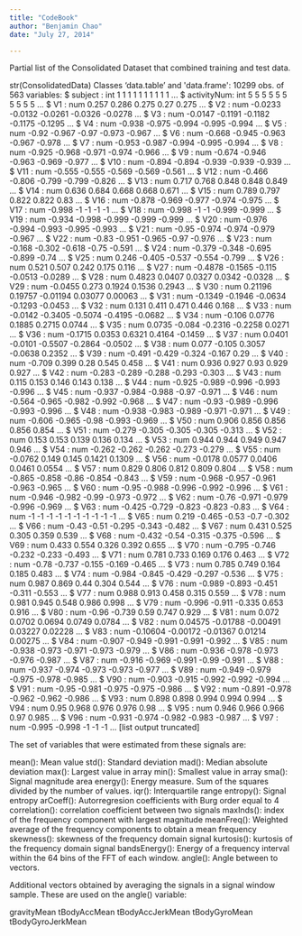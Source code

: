 ```yaml
---
title: "CodeBook"
author: "Benjamin Chao"
date: "July 27, 2014"

---
```


Partial list of the Consolidated Dataset that combined training and test data.

str(ConsolidatedData)
Classes ‘data.table’ and 'data.frame':    10299 obs. of  563 variables:
 $ subject    : int  1 1 1 1 1 1 1 1 1 1 ...
 $ activityNum: int  5 5 5 5 5 5 5 5 5 5 ...
 $ V1         : num  0.257 0.286 0.275 0.27 0.275 ...
 $ V2         : num  -0.0233 -0.0132 -0.0261 -0.0326 -0.0278 ...
 $ V3         : num  -0.0147 -0.1191 -0.1182 -0.1175 -0.1295 ...
 $ V4         : num  -0.938 -0.975 -0.994 -0.995 -0.994 ...
 $ V5         : num  -0.92 -0.967 -0.97 -0.973 -0.967 ...
 $ V6         : num  -0.668 -0.945 -0.963 -0.967 -0.978 ...
 $ V7         : num  -0.953 -0.987 -0.994 -0.995 -0.994 ...
 $ V8         : num  -0.925 -0.968 -0.971 -0.974 -0.966 ...
 $ V9         : num  -0.674 -0.946 -0.963 -0.969 -0.977 ...
 $ V10        : num  -0.894 -0.894 -0.939 -0.939 -0.939 ...
 $ V11        : num  -0.555 -0.555 -0.569 -0.569 -0.561 ...
 $ V12        : num  -0.466 -0.806 -0.799 -0.799 -0.826 ...
 $ V13        : num  0.717 0.768 0.848 0.848 0.849 ...
 $ V14        : num  0.636 0.684 0.668 0.668 0.671 ...
 $ V15        : num  0.789 0.797 0.822 0.822 0.83 ...
 $ V16        : num  -0.878 -0.969 -0.977 -0.974 -0.975 ...
 $ V17        : num  -0.998 -1 -1 -1 -1 ...
 $ V18        : num  -0.998 -1 -1 -0.999 -0.999 ...
 $ V19        : num  -0.934 -0.998 -0.999 -0.999 -0.999 ...
 $ V20        : num  -0.976 -0.994 -0.993 -0.995 -0.993 ...
 $ V21        : num  -0.95 -0.974 -0.974 -0.979 -0.967 ...
 $ V22        : num  -0.83 -0.951 -0.965 -0.97 -0.976 ...
 $ V23        : num  -0.168 -0.302 -0.618 -0.75 -0.591 ...
 $ V24        : num  -0.379 -0.348 -0.695 -0.899 -0.74 ...
 $ V25        : num  0.246 -0.405 -0.537 -0.554 -0.799 ...
 $ V26        : num  0.521 0.507 0.242 0.175 0.116 ...
 $ V27        : num  -0.4878 -0.1565 -0.115 -0.0513 -0.0289 ...
 $ V28        : num  0.4823 0.0407 0.0327 0.0342 -0.0328 ...
 $ V29        : num  -0.0455 0.273 0.1924 0.1536 0.2943 ...
 $ V30        : num  0.21196 0.19757 -0.01194 0.03077 0.00063 ...
 $ V31        : num  -0.1349 -0.1946 -0.0634 -0.1293 -0.0453 ...
 $ V32        : num  0.131 0.411 0.471 0.446 0.168 ...
 $ V33        : num  -0.0142 -0.3405 -0.5074 -0.4195 -0.0682 ...
 $ V34        : num  -0.106 0.0776 0.1885 0.2715 0.0744 ...
 $ V35        : num  0.0735 -0.084 -0.2316 -0.2258 0.0271 ...
 $ V36        : num  -0.1715 0.0353 0.6321 0.4164 -0.1459 ...
 $ V37        : num  0.0401 -0.0101 -0.5507 -0.2864 -0.0502 ...
 $ V38        : num  0.077 -0.105 0.3057 -0.0638 0.2352 ...
 $ V39        : num  -0.491 -0.429 -0.324 -0.167 0.29 ...
 $ V40        : num  -0.709 0.399 0.28 0.545 0.458 ...
 $ V41        : num  0.936 0.927 0.93 0.929 0.927 ...
 $ V42        : num  -0.283 -0.289 -0.288 -0.293 -0.303 ...
 $ V43        : num  0.115 0.153 0.146 0.143 0.138 ...
 $ V44        : num  -0.925 -0.989 -0.996 -0.993 -0.996 ...
 $ V45        : num  -0.937 -0.984 -0.988 -0.97 -0.971 ...
 $ V46        : num  -0.564 -0.965 -0.982 -0.992 -0.968 ...
 $ V47        : num  -0.93 -0.989 -0.996 -0.993 -0.996 ...
 $ V48        : num  -0.938 -0.983 -0.989 -0.971 -0.971 ...
 $ V49        : num  -0.606 -0.965 -0.98 -0.993 -0.969 ...
 $ V50        : num  0.906 0.856 0.856 0.856 0.854 ...
 $ V51        : num  -0.279 -0.305 -0.305 -0.305 -0.313 ...
 $ V52        : num  0.153 0.153 0.139 0.136 0.134 ...
 $ V53        : num  0.944 0.944 0.949 0.947 0.946 ...
 $ V54        : num  -0.262 -0.262 -0.262 -0.273 -0.279 ...
 $ V55        : num  -0.0762 0.149 0.145 0.1421 0.1309 ...
 $ V56        : num  -0.0178 0.0577 0.0406 0.0461 0.0554 ...
 $ V57        : num  0.829 0.806 0.812 0.809 0.804 ...
 $ V58        : num  -0.865 -0.858 -0.86 -0.854 -0.843 ...
 $ V59        : num  -0.968 -0.957 -0.961 -0.963 -0.965 ...
 $ V60        : num  -0.95 -0.988 -0.996 -0.992 -0.996 ...
 $ V61        : num  -0.946 -0.982 -0.99 -0.973 -0.972 ...
 $ V62        : num  -0.76 -0.971 -0.979 -0.996 -0.969 ...
 $ V63        : num  -0.425 -0.729 -0.823 -0.823 -0.83 ...
 $ V64        : num  -1 -1 -1 -1 -1 -1 -1 -1 -1 -1 ...
 $ V65        : num  0.219 -0.465 -0.53 -0.7 -0.302 ...
 $ V66        : num  -0.43 -0.51 -0.295 -0.343 -0.482 ...
 $ V67        : num  0.431 0.525 0.305 0.359 0.539 ...
 $ V68        : num  -0.432 -0.54 -0.315 -0.375 -0.596 ...
 $ V69        : num  0.433 0.554 0.326 0.392 0.655 ...
 $ V70        : num  -0.795 -0.746 -0.232 -0.233 -0.493 ...
 $ V71        : num  0.781 0.733 0.169 0.176 0.463 ...
 $ V72        : num  -0.78 -0.737 -0.155 -0.169 -0.465 ...
 $ V73        : num  0.785 0.749 0.164 0.185 0.483 ...
 $ V74        : num  -0.984 -0.845 -0.429 -0.297 -0.536 ...
 $ V75        : num  0.987 0.869 0.44 0.304 0.544 ...
 $ V76        : num  -0.989 -0.893 -0.451 -0.311 -0.553 ...
 $ V77        : num  0.988 0.913 0.458 0.315 0.559 ...
 $ V78        : num  0.981 0.945 0.548 0.986 0.998 ...
 $ V79        : num  -0.996 -0.911 -0.335 0.653 0.916 ...
 $ V80        : num  -0.96 -0.739 0.59 0.747 0.929 ...
 $ V81        : num  0.072 0.0702 0.0694 0.0749 0.0784 ...
 $ V82        : num  0.04575 -0.01788 -0.00491 0.03227 0.02228 ...
 $ V83        : num  -0.10604 -0.00172 -0.01367 0.01214 0.00275 ...
 $ V84        : num  -0.907 -0.949 -0.991 -0.991 -0.992 ...
 $ V85        : num  -0.938 -0.973 -0.971 -0.973 -0.979 ...
 $ V86        : num  -0.936 -0.978 -0.973 -0.976 -0.987 ...
 $ V87        : num  -0.916 -0.969 -0.991 -0.99 -0.991 ...
 $ V88        : num  -0.937 -0.974 -0.973 -0.973 -0.977 ...
 $ V89        : num  -0.949 -0.979 -0.975 -0.978 -0.985 ...
 $ V90        : num  -0.903 -0.915 -0.992 -0.992 -0.994 ...
 $ V91        : num  -0.95 -0.981 -0.975 -0.975 -0.986 ...
 $ V92        : num  -0.891 -0.978 -0.962 -0.962 -0.986 ...
 $ V93        : num  0.898 0.898 0.994 0.994 0.994 ...
 $ V94        : num  0.95 0.968 0.976 0.976 0.98 ...
 $ V95        : num  0.946 0.966 0.966 0.97 0.985 ...
 $ V96        : num  -0.931 -0.974 -0.982 -0.983 -0.987 ...
 $ V97        : num  -0.995 -0.998 -1 -1 -1 ...
  [list output truncated]
  
The set of variables that were estimated from these signals are: 

mean(): Mean value
std(): Standard deviation
mad(): Median absolute deviation 
max(): Largest value in array
min(): Smallest value in array
sma(): Signal magnitude area
energy(): Energy measure. Sum of the squares divided by the number of values. 
iqr(): Interquartile range 
entropy(): Signal entropy
arCoeff(): Autorregresion coefficients with Burg order equal to 4
correlation(): correlation coefficient between two signals
maxInds(): index of the frequency component with largest magnitude
meanFreq(): Weighted average of the frequency components to obtain a mean frequency
skewness(): skewness of the frequency domain signal 
kurtosis(): kurtosis of the frequency domain signal 
bandsEnergy(): Energy of a frequency interval within the 64 bins of the FFT of each window.
angle(): Angle between to vectors.

Additional vectors obtained by averaging the signals in a signal window sample. These are used on the angle() variable:

gravityMean
tBodyAccMean
tBodyAccJerkMean
tBodyGyroMean
tBodyGyroJerkMean 